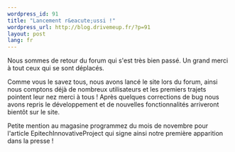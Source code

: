 ```yaml
--- 
wordpress_id: 91
title: "Lancement r&eacute;ussi !"
wordpress_url: http://blog.drivemeup.fr/?p=91
layout: post
lang: fr
---
```


Nous sommes de retour du forum qui s&apos;est tr&egrave;s bien pass&eacute;. Un grand merci &agrave; tout ceux qui se sont d&eacute;plac&eacute;s.

Comme vous le savez tous, nous avons lanc&eacute; le site lors du forum, ainsi nous comptons d&eacute;j&agrave; de nombreux utilisateurs et les premiers trajets pointent leur nez merci &agrave; tous !
Apr&egrave;s quelques corrections de bug nous avons repris le d&eacute;veloppement et de nouvelles fonctionnalit&eacute;s arriveront bient&ocirc;t sur le site.

Petite mention au magasine programmez du mois de novembre pour l&apos;article EpitechInnovativeProject qui signe ainsi notre premi&egrave;re apparition dans la presse !
